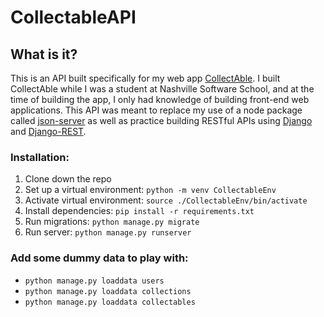 # CollectableAPI

## What is it?
This is an API built specifically for my web app [CollectAble](https://github.com/MissPeperr/CollectAble). I built CollectAble while I was a student at Nashville Software School, and at the time of building the app, I only had knowledge of building front-end web applications. This API was meant to replace my use of a node package called [json-server](https://www.npmjs.com/package/json-server) as well as practice building RESTful APIs using [Django](https://www.djangoproject.com/) and [Django-REST](https://www.django-rest-framework.org/).
 
 ### Installation:
 1. Clone down the repo
 1. Set up a virtual environment: `python -m venv CollectableEnv`
 1. Activate virtual environment: `source ./CollectableEnv/bin/activate`
 1. Install dependencies: `pip install -r requirements.txt`
 1. Run migrations: `python manage.py migrate`
 1. Run server: `python manage.py runserver`

### Add some dummy data to play with:
- `python manage.py loaddata users`
- `python manage.py loaddata collections`
- `python manage.py loaddata collectables`